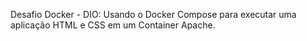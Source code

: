Desafio Docker - DIO: Usando o Docker Compose para executar uma aplicação HTML e CSS em um Container Apache.
